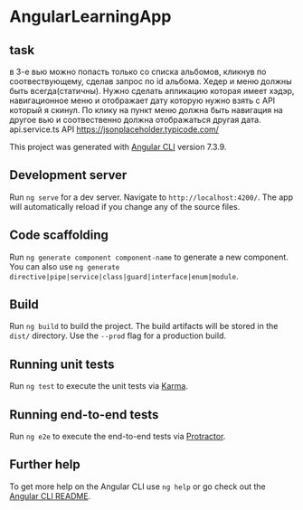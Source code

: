 # AngularLearningApp

## task

в 3-е вью можно попасть только со списка альбомов, кликнув по соотвествующему, сделав запрос по id альбома.
Хедер и меню должны быть всегда(статичны).
Нужно сделать апликацию которая имеет хэдэр, навигационное меню и отображает дату которую нужно взять с API который я скинул.
По клику на пункт меню должна быть навигация на другое вью и соотвественно должна отображаться другая дата.
api.service.ts
API https://jsonplaceholder.typicode.com/

This project was generated with [Angular CLI](https://github.com/angular/angular-cli) version 7.3.9.

## Development server

Run `ng serve` for a dev server. Navigate to `http://localhost:4200/`. The app will automatically reload if you change any of the source files.

## Code scaffolding

Run `ng generate component component-name` to generate a new component. You can also use `ng generate directive|pipe|service|class|guard|interface|enum|module`.

## Build

Run `ng build` to build the project. The build artifacts will be stored in the `dist/` directory. Use the `--prod` flag for a production build.

## Running unit tests

Run `ng test` to execute the unit tests via [Karma](https://karma-runner.github.io).

## Running end-to-end tests

Run `ng e2e` to execute the end-to-end tests via [Protractor](http://www.protractortest.org/).

## Further help

To get more help on the Angular CLI use `ng help` or go check out the [Angular CLI README](https://github.com/angular/angular-cli/blob/master/README.md).
